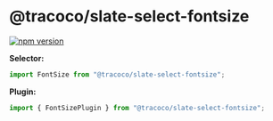 # @tracoco/slate-select-fontsize

[![npm version](https://badge.fury.io/js/%40canner%2Fslate-select-fontsize.svg)](https://badge.fury.io/js/%40canner%2Fslate-select-fontsize)

**Selector:**

```js
import FontSize from "@tracoco/slate-select-fontsize";
```

**Plugin:**

```js
import { FontSizePlugin } from "@tracoco/slate-select-fontsize";
```

